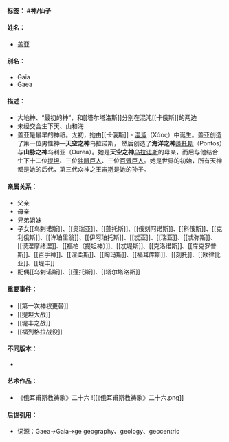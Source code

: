 #### 标签： #神/仙子
#### 姓名：
- 盖亚
#### 别名：
- Gaia
- Gaea
#### 描述：
- 大地神、“最初的神”，和[[塔尔塔洛斯]]分别在混沌[[卡俄斯]]的两边
- 未经交合生下天、山和海
- 盖亚是最早的神祇。太初，她由[[卡俄斯]] - [混沌](https://zh.wikipedia.org/wiki/%E5%8D%A1%E4%BF%84%E6%96%AF "卡俄斯")（Χάος）中诞生。盖亚创造了第一位男性神—**天空之神**乌拉诺斯， 然后创造了**海洋之神**[蓬托斯](https://zh.wikipedia.org/wiki/%E8%93%AC%E6%89%98%E6%96%AF "蓬托斯")（Pontos）与**山脉之神**乌利亚（Ourea）。她是**天空之神**[乌拉诺斯](https://zh.wikipedia.org/wiki/%E4%B9%8C%E6%8B%89%E8%AF%BA%E6%96%AF "乌拉诺斯")的母亲，而后与他结合生下十二位[提坦](https://zh.wikipedia.org/wiki/%E6%B3%B0%E5%9D%A6 "提坦")、三位[独眼巨人](https://zh.wikipedia.org/wiki/%E7%8B%AC%E7%9C%BC%E5%B7%A8%E4%BA%BA "独眼巨人")、三位[百臂巨人](https://zh.wikipedia.org/wiki/%E7%99%BE%E8%87%82%E5%B7%A8%E4%BA%BA "百臂巨人")。她是世界的初始，所有天神都是她的后代，第三代众神之王[宙斯](https://zh.wikipedia.org/wiki/%E5%AE%99%E6%96%AF "宙斯")是她的孙子。
#### 亲属关系：
- 父亲
- 母亲
- 兄弟姐妹
- 子女[[乌剌诺斯]]、[[奥瑞亚]]、[[蓬托斯]]、[[俄刻阿诺斯]]、[[科俄斯]]、[[克利俄斯]]、[[许珀里翁]]、[[伊阿珀托斯]]、[[忒亚]]、[[瑞亚]]、[[忒弥斯]]、[[谟涅摩绪涅]]、[[福柏（提坦神）]]、[[忒堤斯]]、[[克洛诺斯]]、[[库克罗普斯]]、[[百手神]]、[[涅柔斯]]、[[陶玛斯]]、[[福耳库斯]]、[[刻托]]、[[欧律比亚]]、[[堤丰]]
- 配偶[[乌剌诺斯]]、[[蓬托斯]]、[[塔尔塔洛斯]]
#### 重要事件：
- [[第一次神权更替]]
- [[提坦大战]]
- [[堤丰之战]]
- [[福列格拉战役]]
#### 不同版本：
- 
#### 艺术作品：
- 《俄耳甫斯教祷歌》二十六
![[《俄耳甫斯教祷歌》二十六.png]]
#### 后世引用：
- 词源：Gaea->Gaia->ge
geography、geology、geocentric 